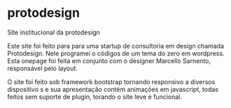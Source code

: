 # protodesign
Site institucional da protodesign


Este site foi feito para para uma startup de consultoria em design chamada Protodesign.
Nele programei o códigos de um tema do zero em wordpress. Esta onepage foi feita
em conjunto com o designer Marcello Sarnento, responsável pelo layout.

O site foi feito sob framework bootstrap tornando responsivo a diversos dispositivo
s e sua apresentação contém animações em javascript, todas feitos sem suporte de plugin, torando o site leve e funcional.
